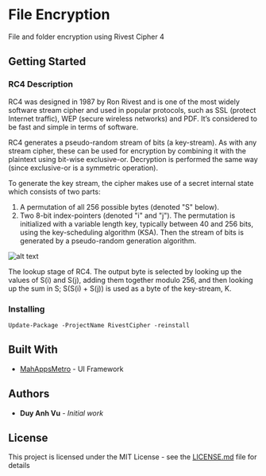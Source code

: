 # File Encryption 
File and folder encryption using Rivest Cipher 4
## Getting Started
### RC4 Description
RC4 was designed in 1987 by Ron Rivest and is one of the most widely software stream cipher and used in popular protocols, such as SSL (protect Internet traffic), WEP (secure wireless networks) and PDF. It’s considered to be fast and simple in terms of software.

RC4 generates a pseudo-random stream of bits (a key-stream). As with any stream cipher, these can be used for encryption by combining it with the plaintext using bit-wise exclusive-or. Decryption is performed the same way (since exclusive-or is a symmetric operation).

To generate the key stream, the cipher makes use of a secret internal state which consists of two parts:
1. A permutation of all 256 possible bytes (denoted "S" below).
2. Two 8-bit index-pointers (denoted "i" and "j").
The permutation is initialized with a variable length key, typically between 40 and 256 bits, using the key-scheduling algorithm (KSA). Then the stream of bits is generated by a pseudo-random generation algorithm.

![alt text](https://paginas.fe.up.pt/~ei10109/ca/RC4.png)

The lookup stage of RC4. The output byte is selected by looking up the values of S(i) and S(j), adding them together modulo 256, and then looking up the sum in S; S(S(i) + S(j)) is used as a byte of the key-stream, K. 

### Installing
```
Update-Package -ProjectName RivestCipher -reinstall
```
## Built With
* [MahAppsMetro](https://mahapps.com/) - UI Framework
## Authors
* **Duy Anh Vu** - *Initial work*

## License
This project is licensed under the MIT License - see the [LICENSE.md](LICENSE.md) file for details
